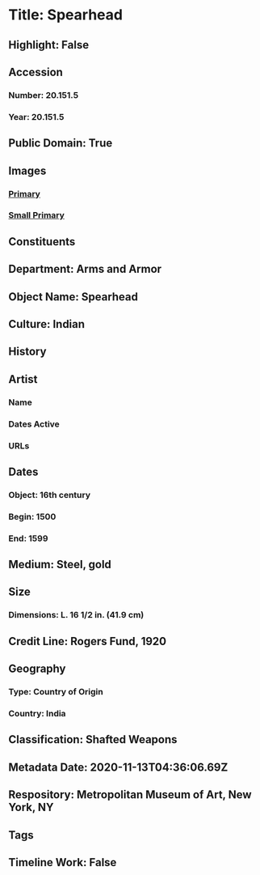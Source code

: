 # Title: Spearhead
## Highlight: False
## Accession
### Number: 20.151.5
### Year: 20.151.5
## Public Domain: True
## Images
### [Primary](https://images.metmuseum.org/CRDImages/aa/original/AA13.jpg)
### [Small Primary](https://images.metmuseum.org/CRDImages/aa/web-large/AA13.jpg)
## Constituents
## Department: Arms and Armor
## Object Name: Spearhead
## Culture: Indian
## History
## Artist
### Name
### Dates Active
### URLs
## Dates
### Object: 16th century
### Begin: 1500
### End: 1599
## Medium: Steel, gold
## Size
### Dimensions: L. 16 1/2 in. (41.9 cm)
## Credit Line: Rogers Fund, 1920
## Geography
### Type: Country of Origin
### Country: India
## Classification: Shafted Weapons
## Metadata Date: 2020-11-13T04:36:06.69Z
## Respository: Metropolitan Museum of Art, New York, NY
## Tags
## Timeline Work: False